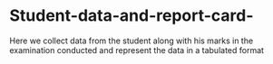 # Student-data-and-report-card-
Here we collect data from the student along with his marks in the examination conducted and represent the data in a tabulated format 
